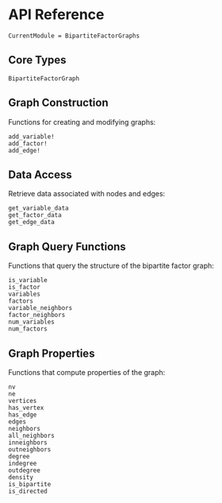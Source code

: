 # API Reference

```@meta
CurrentModule = BipartiteFactorGraphs
```

## Core Types

```@docs
BipartiteFactorGraph
```

## Graph Construction

Functions for creating and modifying graphs:

```@docs
add_variable!
add_factor!
add_edge!
```

## Data Access

Retrieve data associated with nodes and edges:

```@docs
get_variable_data
get_factor_data
get_edge_data
```

## Graph Query Functions

Functions that query the structure of the bipartite factor graph:

```@docs
is_variable
is_factor
variables
factors
variable_neighbors
factor_neighbors
num_variables
num_factors
```

## Graph Properties

Functions that compute properties of the graph:

```@docs
nv
ne
vertices
has_vertex
has_edge
edges
neighbors
all_neighbors
inneighbors
outneighbors
degree
indegree
outdegree
density
is_bipartite
is_directed
``` 